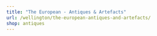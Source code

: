 ```yaml
---
title: "The European - Antiques & Artefacts"
url: /wellington/the-european-antiques-and-artefacts/
shop: antiques
---
```

